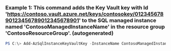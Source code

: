 ### Example 1: This command adds the Key Vault key with Id 'https://contoso.vault.azure.net/keys/contosokey/01234567890123456789012345678901' to the SQL managed instance named 'ContosoManagedInstanceName' in the resource group 'ContosoResourceGroup'.  (autogenerated)
```powershell
PS C:\> Add-AzSqlInstanceKeyVaultKey -InstanceName ContosoManagedInstanceName -KeyId https://contoso.vault.azure.net/keys/contosokey/00000000-0000-0000-0000-000000000000 -ResourceGroupName ContosoResourceGroup
```

